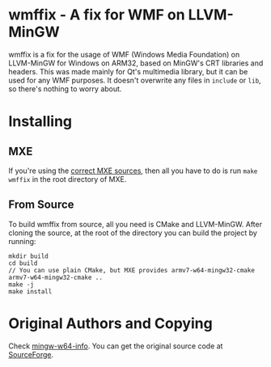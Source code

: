# wmffix - A fix for WMF on LLVM-MinGW

wmffix is a fix for the usage of WMF (Windows Media Foundation) on LLVM-MinGW for Windows on ARM32, based on MinGW's CRT libraries and headers. This was made mainly for Qt's multimedia library, but it can be used for any WMF purposes. It doesn't overwrite any files in `include` or `lib`, so there's nothing to worry about. 

# Installing

## MXE
If you're using the [correct MXE sources](https://github.com/armdevvel/mxe), then all you have to do is run `make wmffix` in the root directory of MXE.

## From Source
To build wmffix from source, all you need is CMake and LLVM-MinGW. After cloning the source, at the root of the directory you can build the project by running:

```
mkdir build
cd build
// You can use plain CMake, but MXE provides armv7-w64-mingw32-cmake
armv7-w64-mingw32-cmake ..
make -j
make install
```

# Original Authors and Copying

Check [mingw-w64-info](mingw-w64-info). You can get the original source code at [SourceForge](https://sourceforge.net/projects/mingw-w64/files/mingw-w64/mingw-w64-release/).